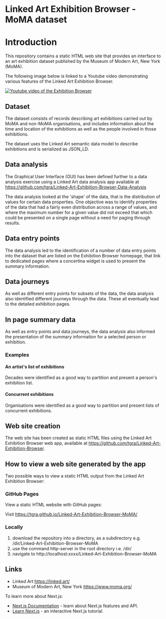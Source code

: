 # Linked Art Exhibition Browser - MoMA dataset


# Introduction 
This repository contains a static HTML web site that provides an interface to an art exhibition dataset published by the Museum of Modern Art, New York (MoMA).

The following image below is linked to a Youtube video demonstrating various features of the Linked Art Exhibition Browser.

[![Youtube video of the Exhibition Browser](https://img.youtube.com/vi/93pVD9LQ_9k/0.jpg)](https://www.youtube.com/watch?v=93pVD9LQ_9k)

## Dataset
The dataset consists of records describing art exhibitions carried out by MoMA and non-MoMA organisations, and includes information about the time and location of the exhibitions as well as the people involved in those exhibitions.

The dataset uses the Linked Art semantic data model to describe exhibitions and is serialized as JSON_LD.

## Data analysis
The Graphical User Interface (GUI) has been defined further to a data analysis exercise using a Linked Art data analysis app available at https://github.com/tgra/Linked-Art-Exhibition-Browser-Data-Analysis

The data analysis looked at the 'shape' of the data, that is the distribution of values for certain data properties. One objective was to identify properties of the data that had a fairly even distribution across a range of values, and where the maximum number for a given value did not exceed that which could be presented on a single page without a need for paging through results.

## Data entry points
The data analysis led to the identification of a number of data entry points into the dataset that are listed on the Exhibition Browser homepage, that link to dedicated pages where a concertina widget is used to present the summary information.

## Data journeys
As well as different entry points for subsets of the data, the data analysis also identified different journeys through the data. These all eventually lead to the detailed exhibition pages.

## In page summary data
As well as entry points and data journeys, the data analysis also informed the presentation of the summary information for a selected person or exhibition. 

### Examples

#### An artist's list of exhibitions 
Decades were identified as a good way to partition and present a person's exhibition list.

#### Concurrent exhibitions
Organisations were identified as a good way to partition and present lists of concurrent exhibitions.

## Web site creation
The web site has been created as static HTML files using the Linked Art Exhibition Browser web app, available at https://github.com/tgra/Linked-Art-Exhibition-Browser.

## How to view a web site generated by the app

Two possible ways to view a static HTML output from the Linked Art Exhibition Browser:

### GitHub Pages 
View a static HTML website with GitHub pages:

Visit https://tgra.github.io/Linked-Art-Exhibition-Browser-MoMA/

### Locally
1. download the repository into a directory, as a subdirectory e.g. /dir/Linked-Art-Exhibition-Browser-MoMA
2. use the command http-server in the root directory i.e. /dir/
3. navigate to http://localhost:xxxx/Linked-Art-Exhibition-Browser-MoMA


## Links

- Linked Art https://linked.art/
- Museum of Modern Art, New York https://www.moma.org/

To learn more about Next.js:
- [Next.js Documentation](https://nextjs.org/docs) - learn about Next.js features and API.
- [Learn Next.js](https://nextjs.org/learn) - an interactive Next.js tutorial.
